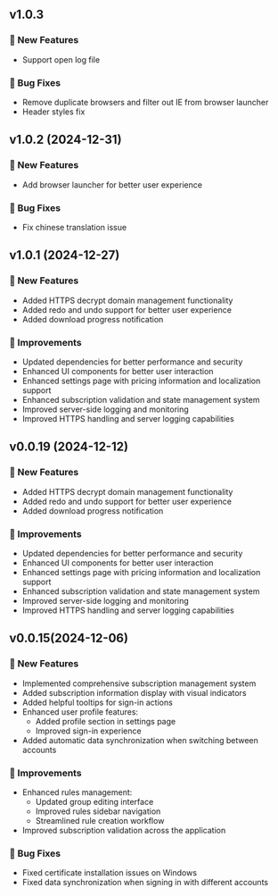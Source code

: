 ## v1.0.3

### 🎉 New Features

* Support open log file

### 🐛 Bug Fixes

* Remove duplicate browsers and filter out IE from browser launcher
* Header styles fix


## v1.0.2 (2024-12-31)

### 🎉 New Features

* Add browser launcher for better user experience

### 🐛 Bug Fixes

* Fix chinese translation issue


## v1.0.1 (2024-12-27)

### 🎉 New Features

* Added HTTPS decrypt domain management functionality
* Added redo and undo support for better user experience
* Added download progress notification

### 🔨 Improvements

* Updated dependencies for better performance and security
* Enhanced UI components for better user interaction
* Enhanced settings page with pricing information and localization support
* Enhanced subscription validation and state management system
* Improved server-side logging and monitoring
* Improved HTTPS handling and server logging capabilities

## v0.0.19 (2024-12-12)

### 🎉 New Features

* Added HTTPS decrypt domain management functionality
* Added redo and undo support for better user experience
* Added download progress notification

### 🔨 Improvements

* Updated dependencies for better performance and security
* Enhanced UI components for better user interaction
* Enhanced settings page with pricing information and localization support
* Enhanced subscription validation and state management system
* Improved server-side logging and monitoring
* Improved HTTPS handling and server logging capabilities


## v0.0.15(2024-12-06)

### 🎉 New Features

* Implemented comprehensive subscription management system
* Added subscription information display with visual indicators
* Added helpful tooltips for sign-in actions
* Enhanced user profile features:
  * Added profile section in settings page
  * Improved sign-in experience
* Added automatic data synchronization when switching between accounts

### 🔨 Improvements

* Enhanced rules management:
  * Updated group editing interface
  * Improved rules sidebar navigation
  * Streamlined rule creation workflow
* Improved subscription validation across the application

### 🐛 Bug Fixes

* Fixed certificate installation issues on Windows
* Fixed data synchronization when signing in with different accounts
